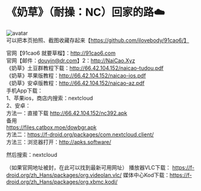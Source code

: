 # 《奶草》（耐操：NC）回家的路☁️

![avatar](http://66.42.104.152/logo.png)<br/>
可以把本页拍照、截图收藏存起来【https://github.com/ilovebody/91cao6/】

官网【91cao6 就要草榴】：http://91cao6.com<br />
官网【邮件：douyin@dr.com】2：http://NaiCao.Xyz<br />
《奶草》土豆群教程下载：http://66.42.104.152/naicao-tudou.pdf<br />
《奶草》苹果版教程：http://66.42.104.152/naicao-ios.pdf<br />
《奶草》安卓版教程：http://66.42.104.152/naicao-az.pdf
<br />
手机App下载：<br />
1、苹果ios，商店内搜索：nextcloud<br />
2、安卓：<br />
方法一：直接下载
http://66.42.104.152/nc392.apk<br />备用<br />
https://files.catbox.moe/dowbgr.apk<br />
方法二：https://f-droid.org/packages/com.nextcloud.client/<br />
方法三：浏览器打开：http://apks.software/<br />

然后搜索：nextcloud

（如果官网地址被封，在此可以找到最新可用网址）
播放器VLC下载：
https://f-droid.org/zh_Hans/packages/org.videolan.vlc/
媒体中心Kod下载：https://f-droid.org/zh_Hans/packages/org.xbmc.kodi/
